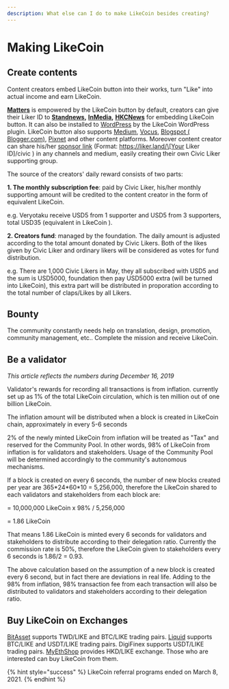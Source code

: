```yaml
---
description: What else can I do to make LikeCoin besides creating?
---
```


# Making LikeCoin

## Create contents

Content creators embed LikeCoin button into their works, turn "Like" into actual income and earn LikeCoin.

[**Matters**](https://matters.news/) is empowered by the LikeCoin button by default, creators can give their Liker ID to [**Standnews**](https://www.thestandnews.com/)**,** [**InMedia**](https://www.inmediahk.net/)**,** [**HKCNews**](https://www.hkcnews.com/) for embedding LikeCoin button. It can also be installed to [WordPress](https://wordpress.org/plugins/likecoin/) by the LikeCoin WordPress plugin. LikeCoin button also supports [Medium](https://medium.com), [Vocus](https://vocus.cc), [Blogspot \( Blogger.com\)](https://www.blogger.com/dashboard/reading), [Pixnet](https://appmarket.pixnet.tw/#!/addon/1331) and other content platforms. Moreover content creator can share his/her [sponsor link](https://docs.like.co/user-guide/creator/sponsor-link) \(Format: https://liker.land/\[Your Liker ID\]/civic \) in any channels and medium, easily creating their own Civic Liker supporting group.

The source of the creators' daily reward consists of two parts:

**1. The monthly subscription fee**: paid by Civic Liker, his/her monthly supporting amount will be credited to the content creator in the form of equivalent LikeCoin.

e.g. Veryotaku receive USD5 from 1 supporter and USD5 from 3 supporters, total USD35 \(equivalent in LikeCoin \).

**2. Creators fund**: managed by the foundation. The daily amount is adjusted according to the total amount donated by Civic Likers. Both of the likes given by Civic Liker and ordinary likers will be considered as votes for fund distribution.

e.g. There are 1,000 Civic Likers in May, they all subscribed with USD5 and the sum is USD5000, foundation then pay USD5000 extra \(will be turned into LikeCoin\), this extra part will be distributed in proporation according to the total number of claps/Likes by all Likers.

## Bounty

The community constantly needs help on translation, design, promotion, community management, etc.. Complete the mission and receive LikeCoin.

## Be a validator

_This article reflects the numbers during December 16, 2019_

Validator's rewards for recording all transactions is from inflation. currently set up as 1% of the total LikeCoin circulation, which is ten million out of one billion LikeCoin.

The inflation amount will be distributed when a block is created in LikeCoin chain, approximately in every 5-6 seconds

2% of the newly minted LikeCoin from inflation will be treated as "Tax" and reserved for the Community Pool. In other words, 98% of LikeCoin from inflation is for validators and stakeholders. Usage of the Community Pool will be determined accordingly to the community's autonomous mechanisms.

If a block is created on every 6 seconds, the number of new blocks created per year are 365\*24\*60\*10 = 5,256,000, therefore the LikeCoin shared to each validators and stakeholders from each block are:

= 10,000,000 LikeCoin x 98% / 5,256,000

= 1.86 LikeCoin

That means 1.86 LikeCoin is minted every 6 seconds for validators and stakeholders to distribute according to their delegation ratio. Currently the commission rate is 50%, therefore the LikeCoin given to stakeholders every 6 seconds is 1.86/2 = 0.93.

The above calculation based on the assumption of a new block is created every 6 second, but in fact there are deviations in real life. Adding to the 98% from inflation, 98% transaction fee from each transaction will also be distributed to validators and stakeholders according to their delegation ratio.

## Buy LikeCoin on Exchanges

[BitAsset](https://www.bitasset.com) supports TWD/LIKE and BTC/LIKE trading pairs. [Liquid](https://www.liquid.com/) supports BTC/LIKE and USDT/LIKE trading pairs. DigiFinex supports USDT/LIKE trading pairs. [MyEthShop](https://www.myethshop.com) provides HKD/LIKE exchange. Those who are interested can buy LikeCoin from them.

{% hint style="success" %}
LikeCoin referral programs ended on March 8, 2021.
{% endhint %}

